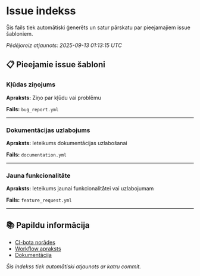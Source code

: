 # Issue indekss

Šis fails tiek automātiski ģenerēts un satur pārskatu par pieejamajiem issue šabloniem.

*Pēdējoreiz atjaunots: 2025-09-13 01:13:15 UTC*

## 📋 Pieejamie issue šabloni

### Kļūdas ziņojums

**Apraksts:** Ziņo par kļūdu vai problēmu

**Fails:** `bug_report.yml`

---

### Dokumentācijas uzlabojums

**Apraksts:** Ieteikums dokumentācijas uzlabošanai

**Fails:** `documentation.yml`

---

### Jauna funkcionalitāte

**Apraksts:** Ieteikums jaunai funkcionalitātei vai uzlabojumam

**Fails:** `feature_request.yml`

---


## 📚 Papildu informācija

- [CI-bota norādes](AGENT_GUIDELINES.md)
- [Workflow apraksts](WORKFLOW.md)
- [Dokumentācija](docs/index.md)

*Šis indekss tiek automātiski atjaunots ar katru commit.*
